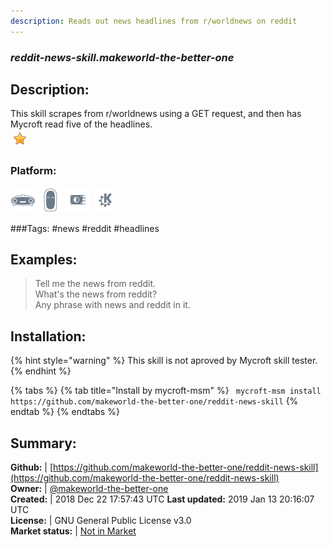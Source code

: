 ```yaml
---
description: Reads out news headlines from r/worldnews on reddit
---
```


### _reddit-news-skill.makeworld-the-better-one_  
## Description:  
This skill scrapes from r/worldnews using a GET request, and then has Mycroft read five of the headlines.  
![](../.gitbook/assets/star.png)  
### Platform:  
 ![Mark I](../.gitbook/assets/mark-1-icon.png)  ![Mark II](../.gitbook/assets/mark-2-icon.png)  ![Picroft](../.gitbook/assets/picroft-icon.png)  ![plasmoid](../.gitbook/assets/kde.png)   
  
###Tags: \#news \#reddit \#headlines   
## Examples:  
> Tell me the news from reddit.  
> What's the news from reddit?  
> Any phrase with news and reddit in it.  
  
## Installation:  
{% hint style="warning" %}
This skill is not aproved by Mycroft skill tester.
{% endhint %}
    
{% tabs %}
{% tab title="Install by mycroft-msm" %}
``` mycroft-msm install https://github.com/makeworld-the-better-one/reddit-news-skill```
{% endtab %}
  {% endtabs %}
    
## Summary:  
**Github:** | [https://github.com/makeworld-the-better-one/reddit-news-skill](https://github.com/makeworld-the-better-one/reddit-news-skill)  
**Owner:** | [@makeworld-the-better-one](https://github.com/makeworld-the-better-one)  
**Created:** | 2018 Dec 22 17:57:43 UTC  **Last updated:** 2019 Jan 13 20:16:07 UTC  
**License:** | GNU General Public License v3.0  
**Market status:** | [Not in Market](https://market.mycroft.ai/skill/)  
